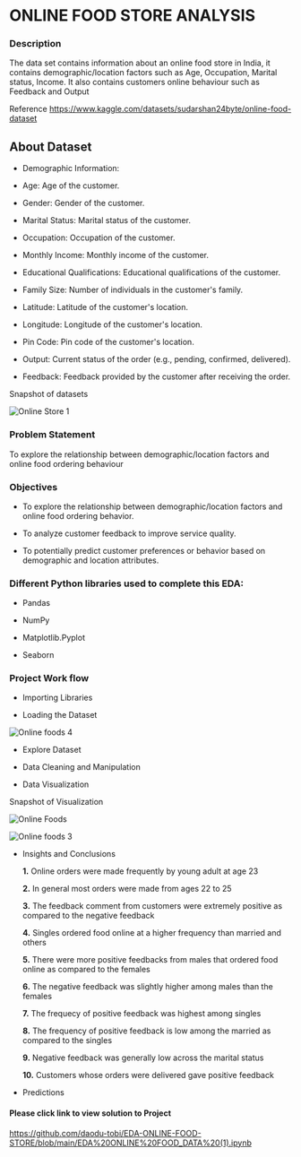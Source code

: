 # ONLINE FOOD STORE ANALYSIS

  ### Description
The data set contains information about an online food store in India, it contains demographic/location factors such as Age, Occupation, Marital status, Income. It also contains customers online behaviour such as Feedback and Output

Reference https://www.kaggle.com/datasets/sudarshan24byte/online-food-dataset

## About Dataset

- Demographic Information:

- Age: Age of the customer.

- Gender: Gender of the customer.

- Marital Status: Marital status of the customer.

- Occupation: Occupation of the customer.

- Monthly Income: Monthly income of the customer.

- Educational Qualifications: Educational 
qualifications of the customer.

- Family Size: Number of individuals in the customer's family.

- Latitude: Latitude of the customer's location.

- Longitude: Longitude of the customer's location.

- Pin Code: Pin code of the customer's location.

- Output: Current status of the order (e.g., pending, confirmed, delivered).

- Feedback: Feedback provided by the customer after receiving the order.

Snapshot of datasets

![Online Store 1](https://github.com/daodu-tobi/EDA-ONLINE-FOOD-STORE/assets/145832039/a7fbdc8a-ad9d-4ea3-bf61-49d41a1a6ad2)


### Problem Statement

To explore the relationship between demographic/location factors and online food ordering behaviour

### Objectives

 - To explore the relationship between demographic/location factors and online food ordering behavior.

- To analyze customer feedback to improve service quality.

- To potentially predict customer preferences or behavior based on demographic and location attributes.

### Different Python libraries used to complete this EDA:

- Pandas

- NumPy

- Matplotlib.Pyplot

- Seaborn

### Project Work flow 

- Importing Libraries

- Loading the Dataset

![Online foods 4](https://github.com/daodu-tobi/EDA-ONLINE-FOOD-STORE/assets/145832039/b643fb8d-6800-48cc-8e4f-88f5b07ddea9)

- Explore Dataset

- Data Cleaning and Manipulation

- Data Visualization

Snapshot of Visualization

![Online Foods](https://github.com/daodu-tobi/EDA-ONLINE-FOOD-STORE/assets/145832039/4e843286-d51f-4b64-ac3f-9e17483fceaa)

![Online foods 3](https://github.com/daodu-tobi/EDA-ONLINE-FOOD-STORE/assets/145832039/7443667f-0320-4499-ac99-2fa1b497d3c0)

- Insights and Conclusions

   **1.** Online orders were made frequently by young adult at age 23

  **2.** In general most orders were made from ages 22 to 25

  **3.** The feedback comment from customers were extremely positive as compared to the negative feedback

  **4.** Singles ordered food online at a higher frequency than married and others

  **5.** There were more positive feedbacks from males that ordered food online as compared to the females

  **6.** The negative feedback was slightly higher among males than the females

  **7.** The frequecy of positive feedback was highest among singles

  **8.** The frequency of positive feedback is low among the married as compared to the singles

  **9.** Negative feedback was generally low across the marital status

  **10.** Customers whose orders were delivered gave positive feedback

- Predictions 

#### Please click link to view solution to Project

https://github.com/daodu-tobi/EDA-ONLINE-FOOD-STORE/blob/main/EDA%20ONLINE%20FOOD_DATA%20(1).ipynb
